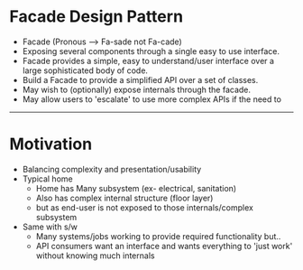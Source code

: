 # Facade Design Pattern

- Facade (Pronous --> Fa-sade not Fa-cade)
- Exposing several components through a single easy to use interface.
- Facade provides a simple, easy to understand/user interface over a large sophisticated body of code.
- Build a Facade to provide a simplified API over a set of classes.
- May wish to (optionally) expose internals through the facade.
- May allow users to 'escalate' to use more complex APIs if the need to

---

# Motivation

- Balancing complexity and presentation/usability
- Typical home
  - Home has Many subsystem (ex- electrical, sanitation)
  - Also has complex internal structure (floor layer)
  - but as end-user is not exposed to those internals/complex subsystem
- Same with s/w
  - Many systems/jobs working to provide required functionality but..
  - API consumers want an interface and wants everything to 'just work' without knowing much internals
